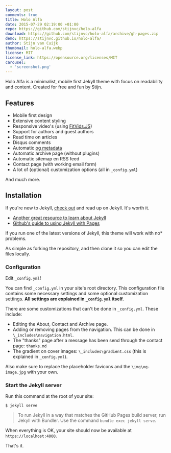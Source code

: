 ```yaml
---
layout: post
comments: true
title: Holo Alfa
date: 2015-07-29 02:19:00 +01:00
repo: https://github.com/stijnvc/holo-alfa
download: https://github.com/stijnvc/holo-alfa/archive/gh-pages.zip
demo: https://stijnvc.github.io/holo-alfa/
author: Stijn van Cuijk
thumbnail: holo-alfa.webp
license: MIT
license_link: https://opensource.org/licenses/MIT
carousel:
  - 'screenshot.png'
---
```


Holo Alfa is a minimalist, mobile first Jekyll theme with focus on readability and content. Created for free and fun by Stijn.

## Features

* Mobile first design
* Extensive content styling
* Responsive video's (using [FitVids.JS](https://fitvidsjs.com/))
* Support for authors and guest authors
* Read time on articles
* Disqus comments
* Automatic [og metadata](https://ogp.me/)
* Automatic archive page (without plugins)
* Automatic sitemap en RSS feed
* Contact page (with working email form)
* A lot of (optional) customization options (all in `_config.yml`)

And much more.

## Installation

If you're new to Jekyll, [check out](https://jekyllrb.com/) and read up on Jekyll. It's worth it.

* [Another great resource to learn about Jekyll](https://www.smashingmagazine.com/2014/08/build-blog-jekyll-github-pages/)
* [Github's guide to using Jekyll with Pages](https://help.github.com/articles/using-jekyll-with-pages/)

If you run one of the latest versions of Jekyll, this theme will work with no* problems.

As simple as forking the repository, and then clone it so you can edit the files locally.

### Configuration

Edit `_config.yml`!

You can find `_config.yml` in your site's root directory. This configuration file contains some necessary settings and some optional customization settings. **All settings are explained in `_config.yml` itself.**

There are some customizations that can't be done in `_config.yml`.
These include:

* Editing the About, Contact and Archive page.
* Adding or removing pages from the navigation. This can be done in `\_includes\navigation.html`.
* The "thanks" page after a message has been send through the contact page: `thanks.md`
* The gradient on cover images: `\_includes\gradient.css` (this is explained in `_config.yml`).

Also make sure to replace the placeholder favicons and the `\img\og-image.jpg` with your own.

### Start the Jekyll server

Run this command at the root of your site:

`$ jekyll serve`

> To run Jekyll in a way that matches the GitHub Pages build server,
> run Jekyll with Bundler. Use the command `bundle exec jekyll serve`.

When everything is OK, your site should now be available at `https://localhost:4000`.

That's it.
